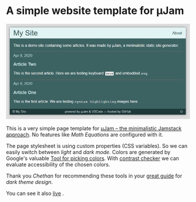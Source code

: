 # A simple website template for &mu;Jam

![&mu;Jam &ndash; simple](img/img01.png "simple  &mu;Jam template")

This is a very simple page template for [&mu;Jam &ndash; the minimalistic Jamstack approach](https://github.com/goessner/microjam). No features like *Math Equations* are configured with it.

The page stylesheet is using custom properties (CSS variables). So we can easily switch between *light* and *dark mode*.
Colors are generated by Google's valuable [Tool for picking colors](https://material.io/design/color/the-color-system.html#tools-for-picking-colors). 
With [contrast checker](https://webaim.org/resources/contrastchecker/) we can evaluate accessibility of the chosen colors.

Thank you *Chethan* for recommending these tools in your [great guide](https://blog.prototypr.io/how-to-design-a-dark-theme-for-your-android-app-3daeb264637) for *dark theme design*.

You can see it also [live](https://goessner.github.io/microjam-simple) .
